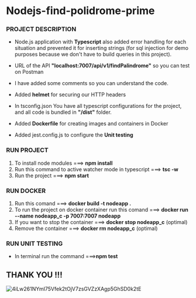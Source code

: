 # Nodejs-find-polidrome-prime

### PROJECT DESCRIPTION<br>
- Node.js application with __Typescript__ also added error handling for each situation and prevented it for inserting strings (for sql injection for demo purposes because we don't have to build queries in this project).

- URL of the API __"localhost:7007/api/v1/findPalindrome"__ so you can test on Postman

- I have added some comments so you can understand the code.

- Added __helmet__ for securing our HTTP headers

- In tsconfig.json You have all typescript configurations for the project, and all code is bundled in __"/dist"__ folder.

- Added __Dockerfile__ for creating images and containers in Docker

- Added jest.config.js to configure the __Unit testing__

### RUN PROJECT
1. To install node modules ===> __npm install__<br>
2. Run this command to active watcher mode in typescript ===> __tsc -w__ <br>
3. Run the project ===> __npm start__<br>

### RUN DOCKER
1. Run this comand ===> __docker build -t nodeapp .__<br>
2. To run the project on docker container run this comand ===> __docker run --name nodeapp_c -p 7007:7007 nodeapp__ <br>
3. If you want to stop the container ===> __docker stop nodeapp_c__ (optimal) <br>
4. Remove the container ===> __docker rm nodeapp_c__ (optimal)
### RUN UNIT TESTING
- In terminal run the command ===>__npm test__ <br>

## THANK YOU !!! <br>

![4iLw261NYmI75Vfek2tOjV7zsGVZzXAgp5GhSD0k2tE](https://raw.githubusercontent.com/TheDudeThatCode/TheDudeThatCode/master/Assets/Developer.gif)
